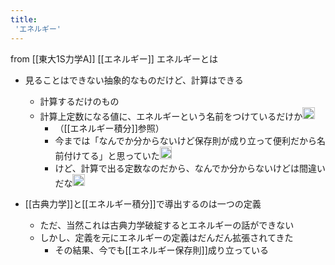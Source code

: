 ```yaml
---
title:
 'エネルギー'
---
```


from [[東大1S力学A]]
[[エネルギー]]
エネルギーとは
- 見ることはできない抽象的なものだけど、計算はできる
    - 計算するだけのもの
    - 計算上定数になる値に、エネルギーという名前をつけているだけか<img src='https://scrapbox.io/api/pages/blu3mo-public/blu3mo/icon' alt='blu3mo.icon' height="19.5"/>
        - （[[エネルギー積分]]参照）
        - 今までは「なんでか分からないけど保存則が成り立って便利だから名前付けてる」と思っていた<img src='https://scrapbox.io/api/pages/blu3mo-public/blu3mo/icon' alt='blu3mo.icon' height="19.5"/>
        - けど、計算で出る定数なのだから、なんでか分からないけどは間違いだな<img src='https://scrapbox.io/api/pages/blu3mo-public/blu3mo/icon' alt='blu3mo.icon' height="19.5"/>

- [[古典力学]]と[[エネルギー積分]]で導出するのは一つの定義
    - ただ、当然これは古典力学破綻するとエネルギーの話ができない
    - しかし、定義を元にエネルギーの定義はだんだん拡張されてきた
        - その結果、今でも[[エネルギー保存則]]成り立っている
